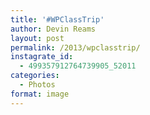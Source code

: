 ```yaml
---
title: '#WPClassTrip'
author: Devin Reams
layout: post
permalink: /2013/wpclasstrip/
instagrate_id:
  - 499357912764739905_52011
categories:
  - Photos
format: image
---
```

<!-- This post is created by Instagrate to WordPress, a WordPress Plugin by polevaultweb.com - http://www.polevaultweb.com/plugins/instagrate-to-wordpress/ -->